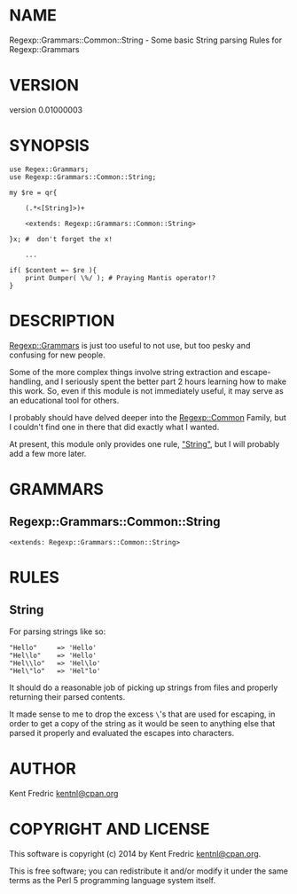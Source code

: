 # NAME

Regexp::Grammars::Common::String - Some basic String parsing Rules for Regexp::Grammars

# VERSION

version 0.01000003

# SYNOPSIS

    use Regex::Grammars;
    use Regexp::Grammars::Common::String;

    my $re = qr{

        (.*<[String]>)+

        <extends: Regexp::Grammars::Common::String>

    }x; #  don't forget the x!

        ...

    if( $content =~ $re ){
        print Dumper( \%/ ); # Praying Mantis operator!?
    }

# DESCRIPTION

[Regexp::Grammars](https://metacpan.org/pod/Regexp::Grammars) is just too useful to not use, but too pesky and confusing for new people.

Some of the more complex things involve string extraction and escape-handling, and I seriously spent the better part 2 hours learning how to make this work. So, even if this module is not immediately useful, it may serve as an educational tool for others.

I probably should have delved deeper into the [Regexp::Common](https://metacpan.org/pod/Regexp::Common) Family, but I couldn't find one in there that did exactly what I wanted.

At present, this module only provides one rule, ["String"](#string), but I will probably add a few more later.

# GRAMMARS

## Regexp::Grammars::Common::String

    <extends: Regexp::Grammars::Common::String>

# RULES

## String

For parsing strings like so:

    "Hello"     => 'Hello'
    "Hel\lo"    => 'Hello'
    "Hel\\lo"   => 'Hel\lo'
    "Hel\"lo"   => 'Hel"lo'

It should do a reasonable job of picking up strings from files and properly returning their parsed contents.

It made sense to me to drop the excess `\`'s that are used for escaping, in order to get a copy of the string as
it would be seen to anything else that parsed it properly and evaluated the escapes into characters.

# AUTHOR

Kent Fredric <kentnl@cpan.org>

# COPYRIGHT AND LICENSE

This software is copyright (c) 2014 by Kent Fredric <kentnl@cpan.org>.

This is free software; you can redistribute it and/or modify it under
the same terms as the Perl 5 programming language system itself.
